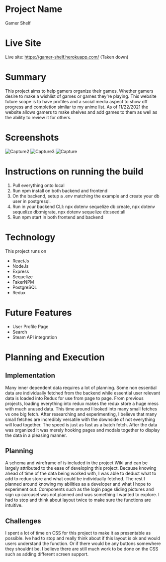 # Project Name
Gamer Shelf

# Live Site
Live site: https://gamer-shelf.herokuapp.com/ (Taken down)

# Summary
This project aims to help gamers organize their games. Whether gamers desire to make a wishlist of games or games they're playing. This website future scope is to have profiles and a social media aspect to show off progress and completion simliar to my anime list. As of 11/22/2021 the website allows gamers to make shelves and add games to them as well as the ability to review it for others.

# Screenshots
![Capture2](https://user-images.githubusercontent.com/83061284/143091859-55cb9bb4-1302-4c6b-9230-7b46a0106906.JPG)
![Capture3](https://user-images.githubusercontent.com/83061284/143091862-8d57d804-fdd3-4f42-a600-0a2f321766c4.JPG)
![Capture](https://user-images.githubusercontent.com/83061284/143091863-36bad400-9817-40aa-9352-9e4e1b7a08aa.JPG)

# Instructions on running the build
1. Pull everything onto local
2. Run npm install on both backend and frontend
3. On the backend, setup a .env matching the example and create your db user in postgresql.
4. Run in your backend CLI: npx dotenv sequelize db:create, npx dotenv sequelize db:migrate, npx dotenv sequelize db:seed:all
5. Run npm start in both frontend and backend

# Technology
This project runs on
* ReactJs
* NodeJs
* Express
* Sequelize
* FakerNPM
* PostgreSQL
* Redux

# Future Features
* User Profile Page
* Search
* Steam API integration

# Planning and Execution
## Implementation
Many inner dependent data requires a lot of planning. Some non essential data are individually fetched from the backend while essential user relevant data is loaded into Redux for use from page to page. From previous projects, loading everything into redux makes the redux store a huge mess with much unused data. This time around I looked into many small fetches vs one big fetch. After researching and experimenting, I believe that many small fetches are incredibly versatile with the downside of not everything will load together. The speed is just as fast as a batch fetch. After the data was organized it was merely hooking pages and modals together to display the data in a pleasing manner.

## Planning
A schema and wireframe of is included in the project Wiki and can be largely attributed to the ease of developing this project. Because knowing ahead of time of the data being worked with, I was able to deduct what to add to redux store and what could be individually fetched. The rest I planned around knowing my abilities as a developer and what I hope to experiment out. Components such as the login page sliding pictures and sign up carousel was not planned and was something I wanted to explore. I had to stop and think about layout twice to make sure the functions are intuitive.

## Challenges
I spent a lot of time on CSS for this project to make it as presentable as possible. Ive had to stop and really think about if this layout is ok and would users understand the function. Or if there would be any buttons somewhere they shouldnt be. I believe there are still much work to be done on the CSS such as adding different screen support.


